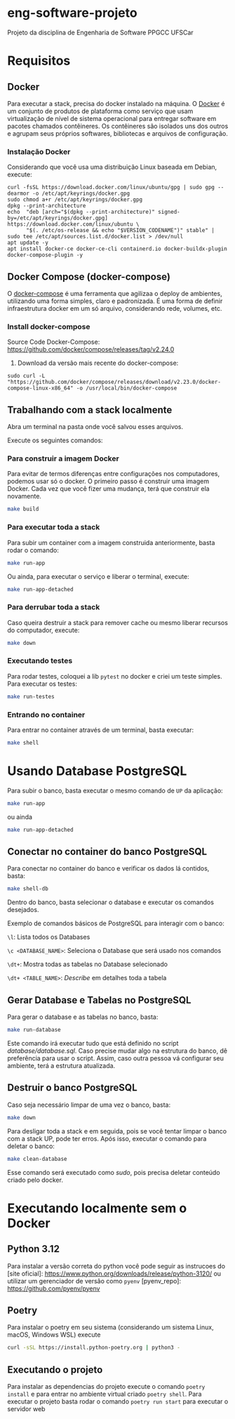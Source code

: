 # eng-software-projeto
Projeto da disciplina de Engenharia de Software PPGCC UFSCar


# Requisitos

## Docker

Para executar a stack, precisa do docker instalado na máquina. O [Docker][docker_wiki] é um conjunto de produtos de plataforma como serviço que usam virtualização de nível de sistema operacional para entregar software em pacotes chamados contêineres. Os contêineres são isolados uns dos outros e agrupam seus próprios softwares, bibliotecas e arquivos de configuração.

### Instalação Docker

Considerando que você usa uma distribuição Linux baseada em Debian, execute:

```
curl -fsSL https://download.docker.com/linux/ubuntu/gpg | sudo gpg --dearmor -o /etc/apt/keyrings/docker.gpg
sudo chmod a+r /etc/apt/keyrings/docker.gpg
dpkg --print-architecture
echo  "deb [arch="$(dpkg --print-architecture)" signed-by=/etc/apt/keyrings/docker.gpg] https://download.docker.com/linux/ubuntu \
      "$(. /etc/os-release && echo "$VERSION_CODENAME")" stable" |   sudo tee /etc/apt/sources.list.d/docker.list > /dev/null
apt update -y
apt install docker-ce docker-ce-cli containerd.io docker-buildx-plugin docker-compose-plugin -y
```

## Docker Compose (docker-compose)

O [docker-compose][docker-compose_ref] é uma ferramenta que agilizaa o deploy de ambientes, utilizando uma forma simples, claro e padronizada. É uma forma de definir infraestrutura docker em um só arquivo, considerando rede, volumes, etc.

### Install docker-compose

Source Code Docker-Compose: https://github.com/docker/compose/releases/tag/v2.24.0

1. Download da versão mais recente do docker-compose:

`sudo curl -L "https://github.com/docker/compose/releases/download/v2.23.0/docker-compose-linux-x86_64" -o /usr/local/bin/docker-compose`

## Trabalhando com a stack localmente

Abra um terminal na pasta onde você salvou esses arquivos.

Execute os seguintes comandos:

### Para construir a imagem Docker

Para evitar de termos diferenças entre configurações nos computadores, podemos usar só o docker. O primeiro passo é construir uma imagem Docker. Cada vez que você fizer uma mudança, terá que construir ela novamente.

```bash
make build
```

### Para executar toda a stack

Para subir um container com a imagem construida anteriormente, basta rodar o comando:

```bash
make run-app
```

Ou ainda, para executar o serviço e liberar o terminal, execute:

```bash
make run-app-detached
```

### Para derrubar toda a stack

Caso queira destruir a stack para remover cache ou mesmo liberar recursos do computador, execute:

```bash
make down
```

### Executando testes

Para rodar testes, coloquei a lib `pytest` no docker e criei um teste simples. Para executar os testes:

```bash
make run-testes
```

### Entrando no container

Para entrar no container através de um terminal, basta executar:

```bash
make shell
```

[docker_wiki]: https://pt.wikipedia.org/wiki/Docker_(software)]
[docker-compose_ref]: https://www.mundodocker.com.br/docker-compose/

# Usando Database PostgreSQL

Para subir o banco, basta executar o mesmo comando de `UP` da aplicação:

```bash
make run-app
```

ou ainda

```bash
make run-app-detached
```

## Conectar no container do banco PostgreSQL

Para conectar no container do banco e verificar os dados lá contidos, basta:

```bash
make shell-db
```

Dentro do banco, basta selecionar o database e executar os comandos desejados.

Exemplo de comandos básicos de PostgreSQL para interagir com o banco:

`\l`: Lista todos os Databases

`\c <DATABASE_NAME>`: Seleciona o Database que será usado nos comandos

`\dt+`: Mostra todas as tabelas no Database selecionado

`\dt+ <TABLE_NAME>`: _Describe_ em detalhes toda a tabela


## Gerar Database e Tabelas no PostgreSQL

Para gerar o database e as tabelas no banco, basta:

```bash
make run-database
```

Este comando irá executar tudo que está definido no script _database/database.sql_. Caso precise mudar algo na estrutura do banco, dê preferência para usar o script. Assim, caso outra pessoa vá configurar seu ambiente, terá a estrutura atualizada.

## Destruir o banco PostgreSQL

Caso seja necessário limpar de uma vez o banco, basta:

```bash
make down
```
Para desligar toda a stack e em seguida, pois se você tentar limpar o banco com a stack UP, pode ter erros. Após isso, executar o comando para deletar o banco:

```bash
make clean-database
```

Esse comando será executado como _sudo_, pois precisa deletar conteúdo criado pelo docker.


# Executando localmente sem o Docker

## Python 3.12

Para instalar a versão correta do python você pode seguir as instrucoes do
[site oficial]: https://www.python.org/downloads/release/python-3120/
ou utilizar um gerenciador de versão como `pyenv`
[pyenv_repo]: https://github.com/pyenv/pyenv

## Poetry

Para instalar o poetry em seu sistema (considerando um sistema Linux, macOS, Windows WSL) execute

``` bash
curl -sSL https://install.python-poetry.org | python3 -
```

## Executando o projeto

Para instalar as dependencias do projeto execute o comando `poetry install` e para entrar no ambiente virtual criado `poetry shell`.
Para executar o projeto basta rodar o comando `poetry run start` para executar o servidor web
